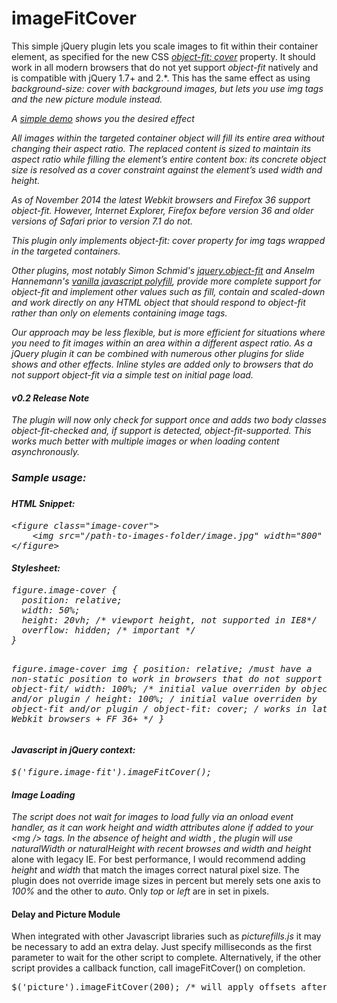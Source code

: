 imageFitCover
=============

This simple jQuery plugin lets you scale images to fit within their container element, as specified for the new CSS <em><a href="http://dev.w3.org/csswg/css-images-3/#the-object-fit" rel="external">object-fit: cover</a></em> property. It should work in all modern browsers that do not yet support <em>object-fit</em> natively and is compatible with jQuery 1.7+ and 2.*. This has the same effect as using <em>background-size: cover<em> with background images, but lets you use <em>img</em> tags and the new picture module instead.

<p>A  <a href="http://multifaceted.info/demos/image-fit-cover/demo/index.html">simple demo</a> shows you the desired effect</p>

All images within the targeted container object will fill its entire area without changing their aspect ratio. The replaced content is sized to maintain its aspect ratio while filling the element’s entire content box: its concrete object size is resolved as a cover constraint against the element’s used width and height.

As of November 2014 the latest Webkit browsers and Firefox 36 support object-fit. However, Internet Explorer, Firefox before version 36 and older versions of Safari prior to version 7.1 do not.

This plugin only implements object-fit: <em>cover</em> property for img tags wrapped in the targeted containers. 

Other plugins, most notably Simon Schmid's <a href="https://github.com/schmidsi/jquery-object-fit">jquery.object-fit</a> and Anselm Hannemann's <a href="https://github.com/anselmh/object-fit">vanilla javascript polyfill</a>, provide more complete support for <en>object-fit</em> and implement other values such as fill, contain and scaled-down and work directly on any HTML object that should respond to object-fit rather than only on elements containing image tags.
	
Our approach may be less flexible, but is more efficient for situations where you need to fit images within an area within a different aspect ratio. As a jQuery plugin it can be combined with numerous other plugins for slide shows and other effects. Inline styles are added only to browsers that do not support object-fit via a simple test on initial page load.

<h4>v0.2 Release Note</h4>

The plugin will now only check for support once and adds two body classes <em>object-fit-checked</em> and, if support is detected, <em>object-fit-supported</em>. This works much better with multiple images or when loading content asynchronously.

<h3>Sample usage:<h3>

<h4>HTML Snippet:</h4>
<pre>
&lt;figure class="image-cover"&gt;
	&lt;img src="/path-to-images-folder/image.jpg" width="800" height="600" /&gt;
&lt;/figure&gt;
</pre>

<h4>Stylesheet:</h4>
<pre>
figure.image-cover {
  position: relative;
  width: 50%;
  height: 20vh; /* viewport height, not supported in IE8*/
  overflow: hidden; /* important */
}

figure.image-cover img {
  position: relative; /*must have a non-static position to work in browsers that do not support object-fit*/
  width: 100%; /* initial value overriden by object-fit and/or plugin */
  height: 100%; /* initial value overriden by object-fit and/or plugin */
  object-fit: cover; /* works in latest Webkit browsers + FF 36+ */
}
</pre>

<h4>Javascript in jQuery context:</h4>
<pre>
$('figure.image-fit').imageFitCover();
</pre>

<h4>Image Loading</h4>
<p>The script does not wait for images to load fully via an onload event handler, as it can work <em>height</em> and <em>width</em> attributes alone if added to your &lt;mg /&gt; tags. In the absence of <em>height</em> and <em>width</em> , the plugin will use <em>naturalWidth</em> or <em>naturalHeight</em> with recent browses and <em>width</em> and <me>height</em> alone with legacy IE. For best performance, I would recommend adding <em>height</em> and <em>width</em>  that match the images correct natural pixel size. The plugin does not override image sizes in percent but merely sets one axis to <em>100%</em> and the other to <em>auto</em>. Only <em>top</em> or <em>left</em> are in set in pixels.</p>

<h4>Delay and Picture Module</h4>
<p>When integrated with other Javascript libraries such as <em>picturefills.js</em> it may be necessary to add an extra delay. Just specify milliseconds as the first parameter to wait for the other script to complete. Alternatively, if the other script provides a callback function, call imageFitCover() on completion.</p>
<pre>
$('picture').imageFitCover(200); /* will apply offsets after 0.2 seconds */
</pre>